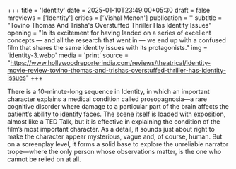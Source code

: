 +++
title = 'Identity'
date = 2025-01-10T23:49:00+05:30
draft = false
mreviews = ['Identity']
critics = ['Vishal Menon']
publication = ''
subtitle = "Tovino Thomas And Trisha's Overstuffed Thriller Has Identity Issues"
opening = "In its excitement for having landed on a series of excellent concepts — and all the research that went in — we end up with a confused film that shares the same identity issues with its protagonists."
img = 'identity-3.webp'
media = 'print'
source = "https://www.hollywoodreporterindia.com/reviews/theatrical/identity-movie-review-tovino-thomas-and-trishas-overstuffed-thriller-has-identity-issues"
+++

There is a 10-minute-long sequence in Identity, in which an important character explains a medical condition called prosopagnosia—a rare cognitive disorder where damage to a particular part of the brain affects the patient’s ability to identify faces. The scene itself is loaded with exposition, almost like a TED Talk, but it is effective in explaining the condition of the film’s most important character. As a detail, it sounds just about right to make the character appear mysterious, vague and, of course, human. But on a screenplay level, it forms a solid base to explore the unreliable narrator trope—where the only person whose observations matter, is the one who cannot be relied on at all.
